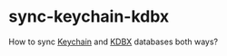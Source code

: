 # sync-keychain-kdbx
How to sync [Keychain](https://support.apple.com/guide/keychain-access) and [KDBX](https://keepass.info/help/kb/kdbx_4.html) databases both ways?
